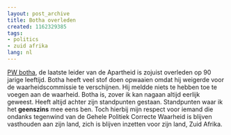```yaml
---
layout: post_archive
title: Botha overleden
created: 1162329385
tags:
- politics
- zuid afrika
lang: nl
---
```

[PW botha](http://nl.wikipedia.org/wiki/Pieter_Willem_Botha), de laatste leider van de Apartheid is zojuist overleden op 90 jarige leeftijd. Botha heeft veel stof doen opwaaien omdat hij weigerde voor de waarheidscommissie te verschijnen. Hij meldde niets te hebben toe te voegen aan de waarheid. Botha is, zover ik kan nagaan altijd eerlijk geweest. Heeft altijd achter zijn standpunten gestaan. Standpunten waar ik het **geenszins** mee eens ben. Toch hierbij mijn respect voor iemand die ondanks tegenwind van de Gehele Politiek Correcte Waarheid is blijven vasthouden aan zijn land, zich is blijven inzetten voor zijn land, Zuid Afrika.
